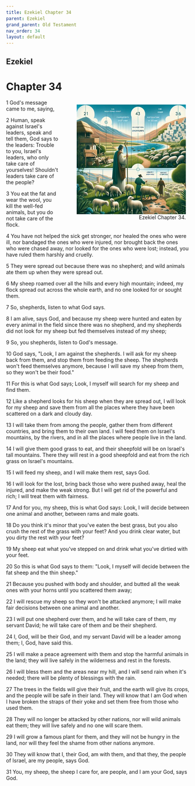 ```yaml
---
title: Ezekiel Chapter 34
parent: Ezekiel
grand_parent: Old Testament
nav_order: 34
layout: default
---
```


## Ezekiel

# Chapter 34

<figure style="float: right; margin-right: 10px;">
    <img src="/assets/Image/Ezekiel/500/34.jpg" alt="Ezekiel Chapter 34" style="width: 300px; height: 300px; float: right;padding-left: 10px;"/>
    <figcaption style="clear: both;text-align: right;">Ezekiel Chapter 34.</figcaption>
</figure>
1 God's message came to me, saying,

2 Human, speak against Israel's leaders, speak and tell them, God says to the leaders: Trouble to you, Israel's leaders, who only take care of yourselves! Shouldn't leaders take care of the people?

3 You eat the fat and wear the wool, you kill the well-fed animals, but you do not take care of the flock.

4 You have not helped the sick get stronger, nor healed the ones who were ill, nor bandaged the ones who were injured, nor brought back the ones who were chased away, nor looked for the ones who were lost; instead, you have ruled them harshly and cruelly.

5 They were spread out because there was no shepherd; and wild animals ate them up when they were spread out.

6 My sheep roamed over all the hills and every high mountain; indeed, my flock spread out across the whole earth, and no one looked for or sought them.

7 So, shepherds, listen to what God says.

8 I am alive, says God, and because my sheep were hunted and eaten by every animal in the field since there was no shepherd, and my shepherds did not look for my sheep but fed themselves instead of my sheep;

9 So, you shepherds, listen to God's message.

10 God says, "Look, I am against the shepherds. I will ask for my sheep back from them, and stop them from feeding the sheep. The shepherds won't feed themselves anymore, because I will save my sheep from them, so they won't be their food."

11 For this is what God says; Look, I myself will search for my sheep and find them.

12 Like a shepherd looks for his sheep when they are spread out, I will look for my sheep and save them from all the places where they have been scattered on a dark and cloudy day.

13 I will take them from among the people, gather them from different countries, and bring them to their own land. I will feed them on Israel's mountains, by the rivers, and in all the places where people live in the land.

14 I will give them good grass to eat, and their sheepfold will be on Israel's tall mountains. There they will rest in a good sheepfold and eat from the rich grass on Israel's mountains.

15 I will feed my sheep, and I will make them rest, says God.

16 I will look for the lost, bring back those who were pushed away, heal the injured, and make the weak strong. But I will get rid of the powerful and rich; I will treat them with fairness.

17 And for you, my sheep, this is what God says: Look, I will decide between one animal and another, between rams and male goats.

18 Do you think it's minor that you've eaten the best grass, but you also crush the rest of the grass with your feet? And you drink clear water, but you dirty the rest with your feet?

19 My sheep eat what you've stepped on and drink what you've dirtied with your feet.

20 So this is what God says to them: "Look, I myself will decide between the fat sheep and the thin sheep."

21 Because you pushed with body and shoulder, and butted all the weak ones with your horns until you scattered them away;

22 I will rescue my sheep so they won't be attacked anymore; I will make fair decisions between one animal and another.

23 I will put one shepherd over them, and he will take care of them, my servant David; he will take care of them and be their shepherd.

24 I, God, will be their God, and my servant David will be a leader among them; I, God, have said this.

25 I will make a peace agreement with them and stop the harmful animals in the land; they will live safely in the wilderness and rest in the forests.

26 I will bless them and the areas near my hill, and I will send rain when it's needed; there will be plenty of blessings with the rain.

27 The trees in the fields will give their fruit, and the earth will give its crops, and the people will be safe in their land. They will know that I am God when I have broken the straps of their yoke and set them free from those who used them.

28 They will no longer be attacked by other nations, nor will wild animals eat them; they will live safely and no one will scare them.

29 I will grow a famous plant for them, and they will not be hungry in the land, nor will they feel the shame from other nations anymore.

30 They will know that I, their God, am with them, and that they, the people of Israel, are my people, says God.

31 You, my sheep, the sheep I care for, are people, and I am your God, says God.


